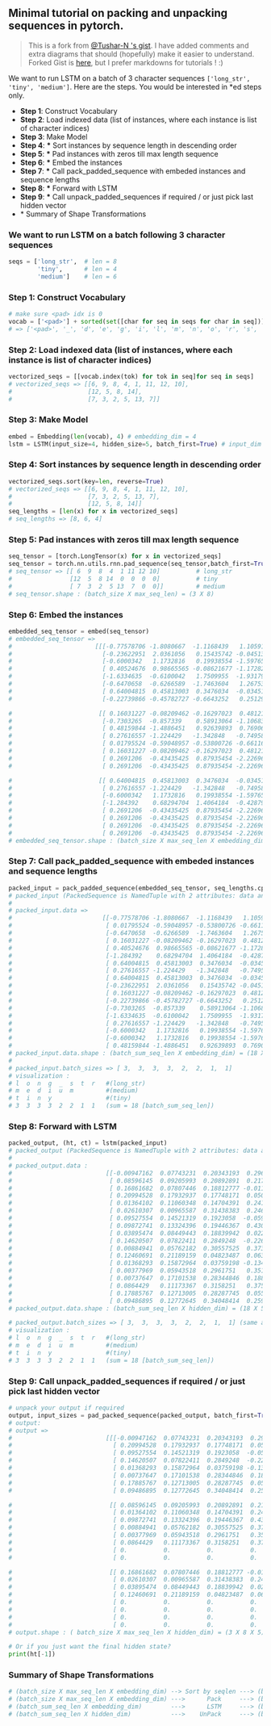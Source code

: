 ## Minimal tutorial on packing and unpacking sequences in pytorch.

> This is a fork from [@Tushar-N 's gist](https://gist.github.com/Tushar-N/dfca335e370a2bc3bc79876e6270099e). I have added comments and extra diagrams that should (hopefully) make it easier to understand. Forked Gist is [here](https://gist.github.com/HarshTrivedi/f4e7293e941b17d19058f6fb90ab0fec), but I prefer markdowns for tutorials ! :)

We want to run LSTM on a batch of 3 character sequences `['long_str', 'tiny', 'medium']`. Here are the steps. You would be interested in *ed steps only.
-    **Step 1**: Construct Vocabulary
-    **Step 2**: Load indexed data (list of instances, where each instance is list of character indices)
-    **Step 3**: Make Model
-    **Step 4**: **\*** Sort instances by sequence length in descending order
-    **Step 5**: **\*** Pad instances with zeros till max length sequence
-    **Step 6**: **\*** Embed the instances
-    **Step 7**: **\*** Call pack_padded_sequence with embeded instances and sequence lengths
-    **Step 8**: **\*** Forward with LSTM
-    **Step 9**: **\*** Call unpack_padded_sequences if required / or just pick last hidden vector
-    \* Summary of Shape Transformations

### We want to run LSTM on a batch following 3 character sequences

```python
seqs = ['long_str',  # len = 8
        'tiny',      # len = 4
        'medium']    # len = 6

```

### Step 1: Construct Vocabulary
```python
# make sure <pad> idx is 0
vocab = ['<pad>'] + sorted(set([char for seq in seqs for char in seq]))
# => ['<pad>', '_', 'd', 'e', 'g', 'i', 'l', 'm', 'n', 'o', 'r', 's', 't', 'u', 'y']
```

### Step 2: Load indexed data (list of instances, where each instance is list of character indices)
```python
vectorized_seqs = [[vocab.index(tok) for tok in seq]for seq in seqs]
# vectorized_seqs => [[6, 9, 8, 4, 1, 11, 12, 10],
#                     [12, 5, 8, 14],
#                     [7, 3, 2, 5, 13, 7]]
```

### Step 3: Make Model
```python
embed = Embedding(len(vocab), 4) # embedding_dim = 4
lstm = LSTM(input_size=4, hidden_size=5, batch_first=True) # input_dim = 4, hidden_dim = 5
```

### Step 4: Sort instances by sequence length in descending order
```python
vectorized_seqs.sort(key=len, reverse=True)
# vectorized_seqs => [[6, 9, 8, 4, 1, 11, 12, 10],
#                     [7, 3, 2, 5, 13, 7], 
#                     [12, 5, 8, 14]]
seq_lengths = [len(x) for x in vectorized_seqs]
# seq_lengths => [8, 6, 4]
```


### Step 5: Pad instances with zeros till max length sequence
```python
seq_tensor = [torch.LongTensor(x) for x in vectorized_seqs]
seq_tensor = torch.nn.utils.rnn.pad_sequence(seq_tensor,batch_first=True)
# seq_tensor => [[ 6  9  8  4  1 11 12 10]          # long_str
#                [12  5  8 14  0  0  0  0]          # tiny
#                [ 7  3  2  5 13  7  0  0]]         # medium
# seq_tensor.shape : (batch_size X max_seq_len) = (3 X 8)
```

### Step 6: Embed the instances
```python
embedded_seq_tensor = embed(seq_tensor)
# embedded_seq_tensor =>
#                       [[[-0.77578706 -1.8080667  -1.1168439   1.1059115 ]     l
#                         [-0.23622951  2.0361056   0.15435742 -0.04513785]     o
#                         [-0.6000342   1.1732816   0.19938554 -1.5976517 ]     n
#                         [ 0.40524676  0.98665565 -0.08621677 -1.1728264 ]     g
#                         [-1.6334635  -0.6100042   1.7509955  -1.931793  ]     _
#                         [-0.6470658  -0.6266589  -1.7463604   1.2675372 ]     s
#                         [ 0.64004815  0.45813003  0.3476034  -0.03451729]     t
#                         [-0.22739866 -0.45782727 -0.6643252   0.25129375]]    r

#                        [[ 0.16031227 -0.08209462 -0.16297023  0.48121014]     m
#                         [-0.7303265  -0.857339    0.58913064 -1.1068314 ]     e
#                         [ 0.48159844 -1.4886451   0.92639893  0.76906884]     d
#                         [ 0.27616557 -1.224429   -1.342848   -0.7495876 ]     i
#                         [ 0.01795524 -0.59048957 -0.53800726 -0.6611691 ]     u
#                         [ 0.16031227 -0.08209462 -0.16297023  0.48121014]     m
#                         [ 0.2691206  -0.43435425  0.87935454 -2.2269666 ]     <pad>
#                         [ 0.2691206  -0.43435425  0.87935454 -2.2269666 ]]    <pad>

#                        [[ 0.64004815  0.45813003  0.3476034  -0.03451729]     t
#                         [ 0.27616557 -1.224429   -1.342848   -0.7495876 ]     i
#                         [-0.6000342   1.1732816   0.19938554 -1.5976517 ]     n
#                         [-1.284392    0.68294704  1.4064184  -0.42879772]     y
#                         [ 0.2691206  -0.43435425  0.87935454 -2.2269666 ]     <pad>
#                         [ 0.2691206  -0.43435425  0.87935454 -2.2269666 ]     <pad>
#                         [ 0.2691206  -0.43435425  0.87935454 -2.2269666 ]     <pad>
#                         [ 0.2691206  -0.43435425  0.87935454 -2.2269666 ]]]   <pad>
# embedded_seq_tensor.shape : (batch_size X max_seq_len X embedding_dim) = (3 X 8 X 4)

```

### Step 7: Call pack_padded_sequence with embeded instances and sequence lengths
```python
packed_input = pack_padded_sequence(embedded_seq_tensor, seq_lengths.cpu().numpy(), batch_first=True)
# packed_input (PackedSequence is NamedTuple with 2 attributes: data and batch_sizes
#
# packed_input.data =>
#                         [[-0.77578706 -1.8080667  -1.1168439   1.1059115 ]     l
#                          [ 0.01795524 -0.59048957 -0.53800726 -0.6611691 ]     m
#                          [-0.6470658  -0.6266589  -1.7463604   1.2675372 ]     t
#                          [ 0.16031227 -0.08209462 -0.16297023  0.48121014]     o
#                          [ 0.40524676  0.98665565 -0.08621677 -1.1728264 ]     e
#                          [-1.284392    0.68294704  1.4064184  -0.42879772]     i
#                          [ 0.64004815  0.45813003  0.3476034  -0.03451729]     n
#                          [ 0.27616557 -1.224429   -1.342848   -0.7495876 ]     d
#                          [ 0.64004815  0.45813003  0.3476034  -0.03451729]     n
#                          [-0.23622951  2.0361056   0.15435742 -0.04513785]     g
#                          [ 0.16031227 -0.08209462 -0.16297023  0.48121014]     i
#                          [-0.22739866 -0.45782727 -0.6643252   0.25129375]]    y
#                          [-0.7303265  -0.857339    0.58913064 -1.1068314 ]     _
#                          [-1.6334635  -0.6100042   1.7509955  -1.931793  ]     u
#                          [ 0.27616557 -1.224429   -1.342848   -0.7495876 ]     s
#                          [-0.6000342   1.1732816   0.19938554 -1.5976517 ]     m
#                          [-0.6000342   1.1732816   0.19938554 -1.5976517 ]     t
#                          [ 0.48159844 -1.4886451   0.92639893  0.76906884]     r
# packed_input.data.shape : (batch_sum_seq_len X embedding_dim) = (18 X 4)
#
# packed_input.batch_sizes => [ 3,  3,  3,  3,  2,  2,  1,  1]
# visualization :
# l  o  n  g  _  s  t  r   #(long_str)
# m  e  d  i  u  m         #(medium)
# t  i  n  y               #(tiny)
# 3  3  3  3  2  2  1  1   (sum = 18 [batch_sum_seq_len])
```

### Step 8: Forward with LSTM
```python
packed_output, (ht, ct) = lstm(packed_input)
# packed_output (PackedSequence is NamedTuple with 2 attributes: data and batch_sizes
#
# packed_output.data :
#                          [[-0.00947162  0.07743231  0.20343193  0.29611713  0.07992904]   l
#                           [ 0.08596145  0.09205993  0.20892891  0.21788561  0.00624391]   m
#                           [ 0.16861682  0.07807446  0.18812777 -0.01148055 -0.01091915]   t
#                           [ 0.20994528  0.17932937  0.17748171  0.05025435  0.15717036]   o
#                           [ 0.01364102  0.11060348  0.14704391  0.24145307  0.12879576]   e
#                           [ 0.02610307  0.00965587  0.31438383  0.246354    0.08276576]   i
#                           [ 0.09527554  0.14521319  0.1923058  -0.05925677  0.18633027]   n
#                           [ 0.09872741  0.13324396  0.19446367  0.4307988  -0.05149471]   d
#                           [ 0.03895474  0.08449443  0.18839942  0.02205326  0.23149511]   n
#                           [ 0.14620507  0.07822411  0.2849248  -0.22616537  0.15480657]   g
#                           [ 0.00884941  0.05762182  0.30557525  0.373712    0.08834908]   i
#                           [ 0.12460691  0.21189159  0.04823487  0.06384943  0.28563985]   y
#                           [ 0.01368293  0.15872964  0.03759198 -0.13403234  0.23890573]   _
#                           [ 0.00377969  0.05943518  0.2961751   0.35107893  0.15148178]   u
#                           [ 0.00737647  0.17101538  0.28344846  0.18878219  0.20339936]   s
#                           [ 0.0864429   0.11173367  0.3158251   0.37537992  0.11876849]   m
#                           [ 0.17885767  0.12713005  0.28287745  0.05562563  0.10871304]   t
#                           [ 0.09486895  0.12772645  0.34048414  0.25930756  0.12044918]]  r
# packed_output.data.shape : (batch_sum_seq_len X hidden_dim) = (18 X 5)

# packed_output.batch_sizes => [ 3,  3,  3,  3,  2,  2,  1,  1] (same as packed_input.batch_sizes)
# visualization :
# l  o  n  g  _  s  t  r   #(long_str)
# m  e  d  i  u  m         #(medium)
# t  i  n  y               #(tiny)
# 3  3  3  3  2  2  1  1   (sum = 18 [batch_sum_seq_len])
```

### Step 9: Call unpack_padded_sequences if required / or just pick last hidden vector

```python
# unpack your output if required
output, input_sizes = pad_packed_sequence(packed_output, batch_first=True)
# output:
# output =>
#                          [[[-0.00947162  0.07743231  0.20343193  0.29611713  0.07992904]   l
#                            [ 0.20994528  0.17932937  0.17748171  0.05025435  0.15717036]   o
#                            [ 0.09527554  0.14521319  0.1923058  -0.05925677  0.18633027]   n
#                            [ 0.14620507  0.07822411  0.2849248  -0.22616537  0.15480657]   g
#                            [ 0.01368293  0.15872964  0.03759198 -0.13403234  0.23890573]   _
#                            [ 0.00737647  0.17101538  0.28344846  0.18878219  0.20339936]   s
#                            [ 0.17885767  0.12713005  0.28287745  0.05562563  0.10871304]   t
#                            [ 0.09486895  0.12772645  0.34048414  0.25930756  0.12044918]]  r

#                           [[ 0.08596145  0.09205993  0.20892891  0.21788561  0.00624391]   m
#                            [ 0.01364102  0.11060348  0.14704391  0.24145307  0.12879576]   e
#                            [ 0.09872741  0.13324396  0.19446367  0.4307988  -0.05149471]   d
#                            [ 0.00884941  0.05762182  0.30557525  0.373712    0.08834908]   i
#                            [ 0.00377969  0.05943518  0.2961751   0.35107893  0.15148178]   u
#                            [ 0.0864429   0.11173367  0.3158251   0.37537992  0.11876849]   m
#                            [ 0.          0.          0.          0.          0.        ]   <pad>
#                            [ 0.          0.          0.          0.          0.        ]]  <pad>

#                           [[ 0.16861682  0.07807446  0.18812777 -0.01148055 -0.01091915]   t
#                            [ 0.02610307  0.00965587  0.31438383  0.246354    0.08276576]   i
#                            [ 0.03895474  0.08449443  0.18839942  0.02205326  0.23149511]   n
#                            [ 0.12460691  0.21189159  0.04823487  0.06384943  0.28563985]   y
#                            [ 0.          0.          0.          0.          0.        ]   <pad>
#                            [ 0.          0.          0.          0.          0.        ]   <pad>
#                            [ 0.          0.          0.          0.          0.        ]   <pad>
#                            [ 0.          0.          0.          0.          0.        ]]] <pad>
# output.shape : ( batch_size X max_seq_len X hidden_dim) = (3 X 8 X 5)

# Or if you just want the final hidden state?
print(ht[-1])
```


### Summary of Shape Transformations

```python
# (batch_size X max_seq_len X embedding_dim) --> Sort by seqlen ---> (batch_size X max_seq_len X embedding_dim)
# (batch_size X max_seq_len X embedding_dim) --->      Pack     ---> (batch_sum_seq_len X embedding_dim)
# (batch_sum_seq_len X embedding_dim)        --->      LSTM     ---> (batch_sum_seq_len X hidden_dim)
# (batch_sum_seq_len X hidden_dim)           --->    UnPack     ---> (batch_size X max_seq_len X hidden_dim)
```
